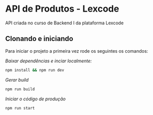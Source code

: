 # API de Produtos - Lexcode

API criada no curso de Backend I da plataforma Lexcode

## Clonando e iniciando

Para iniciar o projeto a primeira vez rode os seguintes os comandos:

*Baixar dependências e inciar localmente:*

```bash
npm install && npm run dev
```

*Gerar build*

```bash
npm run build
```

*Iniciar o código de produção*

```bash
npm run start
```